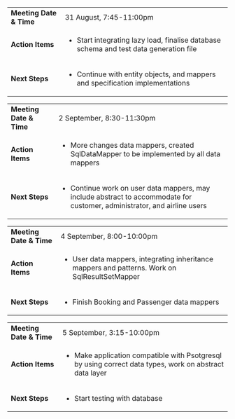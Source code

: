 |                         |                                                                                                       |
| ----------------------- | ----------------------------------------------------------------------------------------------------- |
| **Meeting Date & Time** | 31 August, 7:45-11:00pm                                                                               |
| **Action Items**        | <ul><li>Start integrating lazy load, finalise database schema and test data generation file</li></ul> |
| **Next Steps**          | <ul><li>Continue with entity objects, and mappers and specification implementations</li></ul>         |

|                         |                                                                                                                                          |
| ----------------------- | ---------------------------------------------------------------------------------------------------------------------------------------- |
| **Meeting Date & Time** | 2 September, 8:30-11:30pm                                                                                                                |
| **Action Items**        | <ul><li>More changes data mappers, created SqlDataMapper to be implemented by all data mappers</li></ul>                                 |
| **Next Steps**          | <ul><li>Continue work on user data mappers, may include abstract to accommodate for customer, administrator, and airline users</li></ul> |

|                         |                                                                                                               |
| ----------------------- | ------------------------------------------------------------------------------------------------------------- |
| **Meeting Date & Time** | 4 September, 8:00-10:00pm                                                                                     |
| **Action Items**        | <ul><li>User data mappers, integrating inheritance mappers and patterns. Work on SqlResultSetMapper</li></ul> |
| **Next Steps**          | <ul><li>Finish Booking and Passenger data mappers</li></ul>                                                   |

|                         |                                                                                                                        |
| ----------------------- | ---------------------------------------------------------------------------------------------------------------------- |
| **Meeting Date & Time** | 5 September, 3:15-10:00pm                                                                                              |
| **Action Items**        | <ul><li>Make application compatible with Psotgresql by using correct data types, work on abstract data layer</li></ul> |
| **Next Steps**          | <ul><li>Start testing with database</li></ul>                                                                          |
